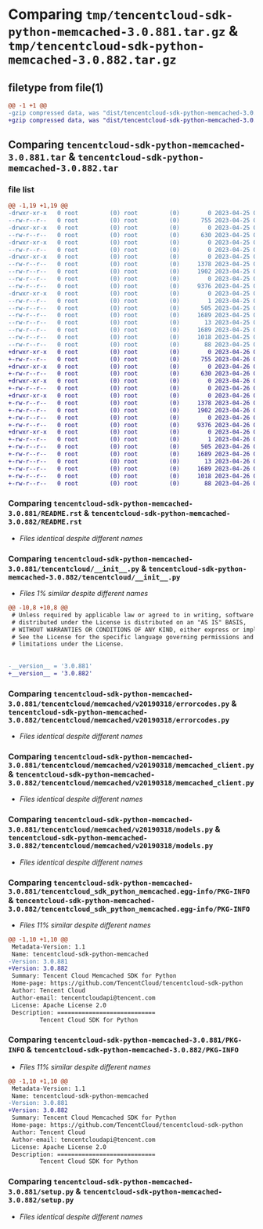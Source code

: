 # Comparing `tmp/tencentcloud-sdk-python-memcached-3.0.881.tar.gz` & `tmp/tencentcloud-sdk-python-memcached-3.0.882.tar.gz`

## filetype from file(1)

```diff
@@ -1 +1 @@
-gzip compressed data, was "dist/tencentcloud-sdk-python-memcached-3.0.881.tar", last modified: Tue Apr 25 00:44:51 2023, max compression
+gzip compressed data, was "dist/tencentcloud-sdk-python-memcached-3.0.882.tar", last modified: Wed Apr 26 03:38:16 2023, max compression
```

## Comparing `tencentcloud-sdk-python-memcached-3.0.881.tar` & `tencentcloud-sdk-python-memcached-3.0.882.tar`

### file list

```diff
@@ -1,19 +1,19 @@
-drwxr-xr-x   0 root         (0) root         (0)        0 2023-04-25 00:44:51.000000 tencentcloud-sdk-python-memcached-3.0.881/
--rw-r--r--   0 root         (0) root         (0)      755 2023-04-25 00:44:51.000000 tencentcloud-sdk-python-memcached-3.0.881/README.rst
-drwxr-xr-x   0 root         (0) root         (0)        0 2023-04-25 00:44:51.000000 tencentcloud-sdk-python-memcached-3.0.881/tencentcloud/
--rw-r--r--   0 root         (0) root         (0)      630 2023-04-25 00:44:51.000000 tencentcloud-sdk-python-memcached-3.0.881/tencentcloud/__init__.py
-drwxr-xr-x   0 root         (0) root         (0)        0 2023-04-25 00:44:51.000000 tencentcloud-sdk-python-memcached-3.0.881/tencentcloud/memcached/
--rw-r--r--   0 root         (0) root         (0)        0 2023-04-25 00:44:51.000000 tencentcloud-sdk-python-memcached-3.0.881/tencentcloud/memcached/__init__.py
-drwxr-xr-x   0 root         (0) root         (0)        0 2023-04-25 00:44:51.000000 tencentcloud-sdk-python-memcached-3.0.881/tencentcloud/memcached/v20190318/
--rw-r--r--   0 root         (0) root         (0)     1378 2023-04-25 00:44:51.000000 tencentcloud-sdk-python-memcached-3.0.881/tencentcloud/memcached/v20190318/errorcodes.py
--rw-r--r--   0 root         (0) root         (0)     1902 2023-04-25 00:44:51.000000 tencentcloud-sdk-python-memcached-3.0.881/tencentcloud/memcached/v20190318/memcached_client.py
--rw-r--r--   0 root         (0) root         (0)        0 2023-04-25 00:44:51.000000 tencentcloud-sdk-python-memcached-3.0.881/tencentcloud/memcached/v20190318/__init__.py
--rw-r--r--   0 root         (0) root         (0)     9376 2023-04-25 00:44:51.000000 tencentcloud-sdk-python-memcached-3.0.881/tencentcloud/memcached/v20190318/models.py
-drwxr-xr-x   0 root         (0) root         (0)        0 2023-04-25 00:44:51.000000 tencentcloud-sdk-python-memcached-3.0.881/tencentcloud_sdk_python_memcached.egg-info/
--rw-r--r--   0 root         (0) root         (0)        1 2023-04-25 00:44:51.000000 tencentcloud-sdk-python-memcached-3.0.881/tencentcloud_sdk_python_memcached.egg-info/dependency_links.txt
--rw-r--r--   0 root         (0) root         (0)      505 2023-04-25 00:44:51.000000 tencentcloud-sdk-python-memcached-3.0.881/tencentcloud_sdk_python_memcached.egg-info/SOURCES.txt
--rw-r--r--   0 root         (0) root         (0)     1689 2023-04-25 00:44:51.000000 tencentcloud-sdk-python-memcached-3.0.881/tencentcloud_sdk_python_memcached.egg-info/PKG-INFO
--rw-r--r--   0 root         (0) root         (0)       13 2023-04-25 00:44:51.000000 tencentcloud-sdk-python-memcached-3.0.881/tencentcloud_sdk_python_memcached.egg-info/top_level.txt
--rw-r--r--   0 root         (0) root         (0)     1689 2023-04-25 00:44:51.000000 tencentcloud-sdk-python-memcached-3.0.881/PKG-INFO
--rw-r--r--   0 root         (0) root         (0)     1018 2023-04-25 00:44:51.000000 tencentcloud-sdk-python-memcached-3.0.881/setup.py
--rw-r--r--   0 root         (0) root         (0)       88 2023-04-25 00:44:51.000000 tencentcloud-sdk-python-memcached-3.0.881/setup.cfg
+drwxr-xr-x   0 root         (0) root         (0)        0 2023-04-26 03:38:16.000000 tencentcloud-sdk-python-memcached-3.0.882/
+-rw-r--r--   0 root         (0) root         (0)      755 2023-04-26 03:38:16.000000 tencentcloud-sdk-python-memcached-3.0.882/README.rst
+drwxr-xr-x   0 root         (0) root         (0)        0 2023-04-26 03:38:16.000000 tencentcloud-sdk-python-memcached-3.0.882/tencentcloud/
+-rw-r--r--   0 root         (0) root         (0)      630 2023-04-26 03:38:16.000000 tencentcloud-sdk-python-memcached-3.0.882/tencentcloud/__init__.py
+drwxr-xr-x   0 root         (0) root         (0)        0 2023-04-26 03:38:16.000000 tencentcloud-sdk-python-memcached-3.0.882/tencentcloud/memcached/
+-rw-r--r--   0 root         (0) root         (0)        0 2023-04-26 03:38:16.000000 tencentcloud-sdk-python-memcached-3.0.882/tencentcloud/memcached/__init__.py
+drwxr-xr-x   0 root         (0) root         (0)        0 2023-04-26 03:38:16.000000 tencentcloud-sdk-python-memcached-3.0.882/tencentcloud/memcached/v20190318/
+-rw-r--r--   0 root         (0) root         (0)     1378 2023-04-26 03:38:16.000000 tencentcloud-sdk-python-memcached-3.0.882/tencentcloud/memcached/v20190318/errorcodes.py
+-rw-r--r--   0 root         (0) root         (0)     1902 2023-04-26 03:38:16.000000 tencentcloud-sdk-python-memcached-3.0.882/tencentcloud/memcached/v20190318/memcached_client.py
+-rw-r--r--   0 root         (0) root         (0)        0 2023-04-26 03:38:16.000000 tencentcloud-sdk-python-memcached-3.0.882/tencentcloud/memcached/v20190318/__init__.py
+-rw-r--r--   0 root         (0) root         (0)     9376 2023-04-26 03:38:16.000000 tencentcloud-sdk-python-memcached-3.0.882/tencentcloud/memcached/v20190318/models.py
+drwxr-xr-x   0 root         (0) root         (0)        0 2023-04-26 03:38:16.000000 tencentcloud-sdk-python-memcached-3.0.882/tencentcloud_sdk_python_memcached.egg-info/
+-rw-r--r--   0 root         (0) root         (0)        1 2023-04-26 03:38:16.000000 tencentcloud-sdk-python-memcached-3.0.882/tencentcloud_sdk_python_memcached.egg-info/dependency_links.txt
+-rw-r--r--   0 root         (0) root         (0)      505 2023-04-26 03:38:16.000000 tencentcloud-sdk-python-memcached-3.0.882/tencentcloud_sdk_python_memcached.egg-info/SOURCES.txt
+-rw-r--r--   0 root         (0) root         (0)     1689 2023-04-26 03:38:16.000000 tencentcloud-sdk-python-memcached-3.0.882/tencentcloud_sdk_python_memcached.egg-info/PKG-INFO
+-rw-r--r--   0 root         (0) root         (0)       13 2023-04-26 03:38:16.000000 tencentcloud-sdk-python-memcached-3.0.882/tencentcloud_sdk_python_memcached.egg-info/top_level.txt
+-rw-r--r--   0 root         (0) root         (0)     1689 2023-04-26 03:38:16.000000 tencentcloud-sdk-python-memcached-3.0.882/PKG-INFO
+-rw-r--r--   0 root         (0) root         (0)     1018 2023-04-26 03:38:16.000000 tencentcloud-sdk-python-memcached-3.0.882/setup.py
+-rw-r--r--   0 root         (0) root         (0)       88 2023-04-26 03:38:16.000000 tencentcloud-sdk-python-memcached-3.0.882/setup.cfg
```

### Comparing `tencentcloud-sdk-python-memcached-3.0.881/README.rst` & `tencentcloud-sdk-python-memcached-3.0.882/README.rst`

 * *Files identical despite different names*

### Comparing `tencentcloud-sdk-python-memcached-3.0.881/tencentcloud/__init__.py` & `tencentcloud-sdk-python-memcached-3.0.882/tencentcloud/__init__.py`

 * *Files 1% similar despite different names*

```diff
@@ -10,8 +10,8 @@
 # Unless required by applicable law or agreed to in writing, software
 # distributed under the License is distributed on an "AS IS" BASIS,
 # WITHOUT WARRANTIES OR CONDITIONS OF ANY KIND, either express or implied.
 # See the License for the specific language governing permissions and
 # limitations under the License.
 
 
-__version__ = '3.0.881'
+__version__ = '3.0.882'
```

### Comparing `tencentcloud-sdk-python-memcached-3.0.881/tencentcloud/memcached/v20190318/errorcodes.py` & `tencentcloud-sdk-python-memcached-3.0.882/tencentcloud/memcached/v20190318/errorcodes.py`

 * *Files identical despite different names*

### Comparing `tencentcloud-sdk-python-memcached-3.0.881/tencentcloud/memcached/v20190318/memcached_client.py` & `tencentcloud-sdk-python-memcached-3.0.882/tencentcloud/memcached/v20190318/memcached_client.py`

 * *Files identical despite different names*

### Comparing `tencentcloud-sdk-python-memcached-3.0.881/tencentcloud/memcached/v20190318/models.py` & `tencentcloud-sdk-python-memcached-3.0.882/tencentcloud/memcached/v20190318/models.py`

 * *Files identical despite different names*

### Comparing `tencentcloud-sdk-python-memcached-3.0.881/tencentcloud_sdk_python_memcached.egg-info/PKG-INFO` & `tencentcloud-sdk-python-memcached-3.0.882/tencentcloud_sdk_python_memcached.egg-info/PKG-INFO`

 * *Files 11% similar despite different names*

```diff
@@ -1,10 +1,10 @@
 Metadata-Version: 1.1
 Name: tencentcloud-sdk-python-memcached
-Version: 3.0.881
+Version: 3.0.882
 Summary: Tencent Cloud Memcached SDK for Python
 Home-page: https://github.com/TencentCloud/tencentcloud-sdk-python
 Author: Tencent Cloud
 Author-email: tencentcloudapi@tencent.com
 License: Apache License 2.0
 Description: ============================
         Tencent Cloud SDK for Python
```

### Comparing `tencentcloud-sdk-python-memcached-3.0.881/PKG-INFO` & `tencentcloud-sdk-python-memcached-3.0.882/PKG-INFO`

 * *Files 11% similar despite different names*

```diff
@@ -1,10 +1,10 @@
 Metadata-Version: 1.1
 Name: tencentcloud-sdk-python-memcached
-Version: 3.0.881
+Version: 3.0.882
 Summary: Tencent Cloud Memcached SDK for Python
 Home-page: https://github.com/TencentCloud/tencentcloud-sdk-python
 Author: Tencent Cloud
 Author-email: tencentcloudapi@tencent.com
 License: Apache License 2.0
 Description: ============================
         Tencent Cloud SDK for Python
```

### Comparing `tencentcloud-sdk-python-memcached-3.0.881/setup.py` & `tencentcloud-sdk-python-memcached-3.0.882/setup.py`

 * *Files identical despite different names*

